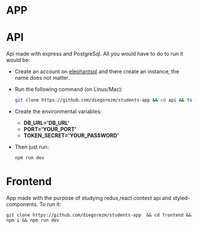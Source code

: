 #   APP
# API
Api made with express and PostgreSql. All you would have to do to run it would be: 
* Create an account on [elephantsql](https://www.elephantsql.com/) and there create an instance, the name does not matter.
* Run the following command (on Linux/Mac):
    ```bash
    git clone https://github.com/diegorezm/students-app && cd api && touch .env
    ```
* Create the environmental variables:
  * **DB_URL='DB_URL'**
  * **PORT='YOUR_PORT'**
  * **TOKEN_SECRET='YOUR_PASSWORD'**

* Then just run:
    ```bash
    npm run dev
    ```


# Frontend
App made with the purpose of studying redux,react context api and styled-components.
To run it:

```
git clone https://github.com/diegorezm/students-app  && cd frontend && npm i && npm run dev
```
